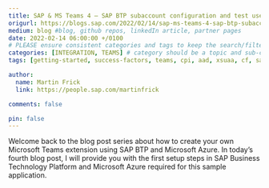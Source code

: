 ```yaml
---
title: SAP & MS Teams 4 – SAP BTP subaccount configuration and test users
origurl: https://blogs.sap.com/2022/02/14/sap-ms-teams-4-sap-btp-subaccount-configuration-and-test-users/
medium: blog #blog, github repos, linkedIn article, partner pages
date: 2022-02-14 06:00:00 +/0100
# PLEASE ensure consistent categories and tags to keep the search/filtering meaningful!
categories: [INTEGRATION, TEAMS] # category should be a topic and sub-category primary product
tags: [getting-started, success-factors, teams, cpi, aad, xsuaa, cf, sap-btp, blob, chatbot, mobile]     # TAG names should always be lowercase

author:
  name: Martin Frick
  link: https://people.sap.com/martinfrick

comments: false

pin: false
---
```


Welcome back to the blog post series about how to create your own Microsoft Teams extension using SAP BTP and Microsoft Azure. In today’s fourth blog post, I will provide you with the first setup steps in SAP Business Technology Platform and Microsoft Azure required for this sample application.
